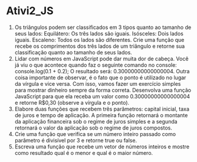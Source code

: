 # Ativi2_JS
1. Os triângulos podem ser classificados em 3 tipos quanto ao tamanho de seus
lados: Equilátero: Os três lados são iguais. Isósceles: Dois lados iguais.
Escaleno: Todos os lados são diferentes. Crie uma função que recebe os
comprimentos dos três lados de um triângulo e retorne sua classificação quanto
ao tamanho de seus lados.
2. Lidar com números em JavaScript pode dar muita dor de cabeça. Você já viu o
que acontece quando faz o seguinte comando no console: console.log(0.1 + 0.2);
O resultado será: 0.30000000000000004. Outra coisa importante de observar, é
o fato que o ponto é utilizado no lugar da vírgula e vice versa. Com isso, vamos
fazer um exercício simples para mostrar dinheiro sempre da forma correta.
Desenvolva uma função JavaScript para que ela receba um valor como
0.30000000000000004 e retorne R$0,30 (observe a vírgula e o ponto).
3. Elabore duas funções que recebem três parâmetros: capital inicial, taxa de juros
e tempo de aplicação. A primeira função retornará o montante da aplicação
financeira sob o regime de juros simples e a segunda retornará o valor da
aplicação sob o regime de juros compostos.
4. Crie uma função que verifica se um número inteiro passado como parâmetro é
divisível por 3 e retorne true ou false.
5. Escreva uma função que recebe um vetor de números inteiros e mostre como
resultado qual é o menor e qual é o maior número.
